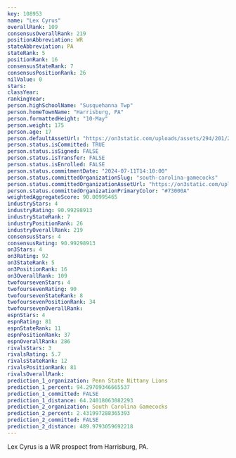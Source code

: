 ```yaml
---
key: 108953
name: "Lex Cyrus"
overallRank: 109
consensusOverallRank: 219
positionAbbreviation: WR
stateAbbreviation: PA
stateRank: 5
positionRank: 16
consensusStateRank: 7
consensusPositionRank: 26
nilValue: 0
stars: 
classYear: 
rankingYear: 
person.highSchoolName: "Susquehanna Twp"
person.homeTownName: "Harrisburg, PA"
person.formattedHeight: "10-May"
person.weight: 175
person.age: 17
person.defaultAssetUrl: "https://on3static.com/uploads/assets/294/201/201294.png"
person.status.isCommitted: TRUE
person.status.isSigned: FALSE
person.status.isTransfer: FALSE
person.status.isEnrolled: FALSE
person.status.commitmentDate: "2024-07-11T14:10:00"
person.status.committedOrganizationSlug: "south-carolina-gamecocks"
person.status.committedOrganizationAssetUrl: "https://on3static.com/uploads/assets/233/150/150233.svg"
person.status.committedOrganizationPrimaryColor: "#73000A"
weightedAggregateScore: 90.00995465
industryStars: 4
industryRating: 90.99298913
industryStateRank: 7
industryPositionRank: 26
industryOverallRank: 219
consensusStars: 4
consensusRating: 90.99298913
on3Stars: 4
on3Rating: 92
on3StateRank: 5
on3PositionRank: 16
on3OverallRank: 109
twofoursevenStars: 4
twofoursevenRating: 90
twofoursevenStateRank: 8
twofoursevenPositionRank: 34
twofoursevenOverallRank: 
espnStars: 4
espnRating: 81
espnStateRank: 11
espnPositionRank: 37
espnOverallRank: 286
rivalsStars: 3
rivalsRating: 5.7
rivalsStateRank: 12
rivalsPositionRank: 81
rivalsOverallRank: 
prediction_1_organization: Penn State Nittany Lions
prediction_1_percent: 94.29709346665537
prediction_1_committed: FALSE
prediction_1_distance: 64.24018063082293
prediction_2_organization: South Carolina Gamecocks
prediction_2_percent: 2.431997288365393
prediction_2_committed: FALSE
prediction_2_distance: 489.9793059692218
---
```

Lex Cyrus is a WR prospect from Harrisburg, PA.